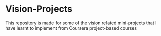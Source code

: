 # Vision-Projects
This repository is made for some of the vision related mini-projects that I have learnt to implement from Coursera project-based courses
